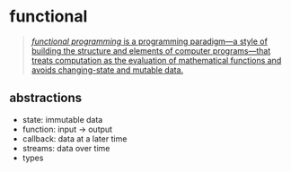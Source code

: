 # functional

> [*functional programming* is a programming paradigm—a style of building the structure and elements of computer programs—that treats computation as the evaluation of mathematical functions and avoids changing-state and mutable data.](https://en.wikipedia.org/wiki/Functional_programming)

## abstractions

- state: immutable data
- function: input -> output
- callback: data at a later time
- streams: data over time
- types

